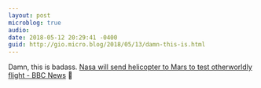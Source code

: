 ```yaml
---
layout: post
microblog: true
audio: 
date: 2018-05-12 20:29:41 -0400
guid: http://gio.micro.blog/2018/05/13/damn-this-is.html
---
```

Damn, this is badass. [Nasa will send helicopter to Mars to test otherworldly flight - BBC News](http://www.bbc.com/news/world-us-canada-44090509) 🚀
